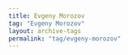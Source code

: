```yaml
---
title: Evgeny Morozov
tag: "Evgeny Morozov"
layout: archive-tags
permalink: "tag/evgeny-morozov"
---
```


